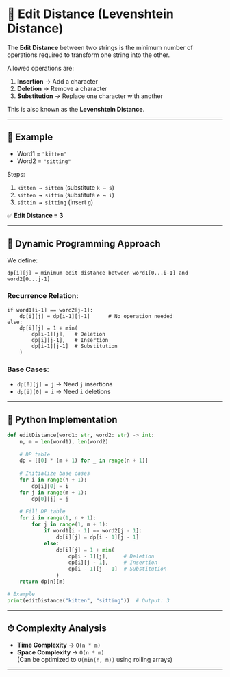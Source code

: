 # 📝 Edit Distance (Levenshtein Distance)

The **Edit Distance** between two strings is the minimum number of operations required to transform one string into the other.

Allowed operations are:

1. **Insertion** → Add a character  
2. **Deletion** → Remove a character  
3. **Substitution** → Replace one character with another  

This is also known as the **Levenshtein Distance**.

---

## 📖 Example

* Word1 = `"kitten"`  
* Word2 = `"sitting"`

Steps:

1. `kitten → sitten` (substitute `k → s`)  
2. `sitten → sittin` (substitute `e → i`)  
3. `sittin → sitting` (insert `g`)  

✅ **Edit Distance = 3**

---

## 🧮 Dynamic Programming Approach

We define:

```
dp[i][j] = minimum edit distance between word1[0...i-1] and word2[0...j-1]
```

### Recurrence Relation:

```
if word1[i-1] == word2[j-1]:
    dp[i][j] = dp[i-1][j-1]      # No operation needed
else:
    dp[i][j] = 1 + min(
        dp[i-1][j],   # Deletion
        dp[i][j-1],   # Insertion
        dp[i-1][j-1]  # Substitution
    )
```

### Base Cases:
- `dp[0][j] = j` → Need `j` insertions  
- `dp[i][0] = i` → Need `i` deletions  

---

## 🐍 Python Implementation

```python
def editDistance(word1: str, word2: str) -> int:
    n, m = len(word1), len(word2)
    
    # DP table
    dp = [[0] * (m + 1) for _ in range(n + 1)]
    
    # Initialize base cases
    for i in range(n + 1):
        dp[i][0] = i
    for j in range(m + 1):
        dp[0][j] = j
    
    # Fill DP table
    for i in range(1, n + 1):
        for j in range(1, m + 1):
            if word1[i - 1] == word2[j - 1]:
                dp[i][j] = dp[i - 1][j - 1]
            else:
                dp[i][j] = 1 + min(
                    dp[i - 1][j],     # Deletion
                    dp[i][j - 1],     # Insertion
                    dp[i - 1][j - 1]  # Substitution
                )
    return dp[n][m]

# Example
print(editDistance("kitten", "sitting"))  # Output: 3
```

---

## ⏱ Complexity Analysis

- **Time Complexity** → `O(n * m)`  
- **Space Complexity** → `O(n * m)`  
  (Can be optimized to `O(min(n, m))` using rolling arrays)

---
